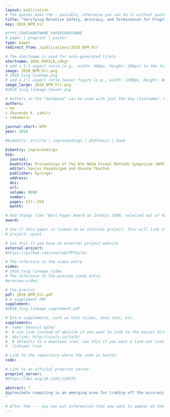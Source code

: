 ```yaml
---
layout: publication
# The quotes make the : possible, otherwise you can do it without quotes
title: "Verifying Relative Safety, Accuracy, and Termination for Program Approximations"
key: 2016_NFM_hlr

#YYYY_CONFSHORTNAME_PAPERSHORTNAME
# paper | preprint | poster
type: paper
redirect_from: /publications/2016_NFM_hlr

# The shortname is used for auto-generated titels
shortname: 2016_OOPSLA_sdbgr
# add a 2:1 aspect ratio (e.g., width: 400px, height: 200px) to the folder /assets/images/papers/
image: 2016_NFM_hlr.png
# 2018_tvcg_lineage.png
# add a 2:1 aspect ratio teaser figure (e.g., width: 1200px, height: 600px) to the folder /assets/images/papers/
image_large: 2016_NFM_hlr.png
#2018_tvcg_lineage_teaser.png

# Authors in the "database" can be used with just the key (lastname). Others can be written properly.
authors:
- he
- Shuvendu K. Lahiri
- rakamaric

journal-short: NFM
year: 2016

#bibentry: article | inproceedings | phdthesis | book

bibentry: inproceedings
bib:
  journal:
  booktitle: Proceedings of the 8th NASA Formal Methods Symposium (NFM)
  editor: Sanjai Rayadurgam and Oksana Tkachuk
  publisher: Springer
  address: 
  doi:
  url: 
  volume: 9690
  number: 
  pages: 237--254
  month: 

# Add things like "Best Paper Award at InfoVis 2099, selected out of 4000 submissions"
award:

# Use if this paper is linked to an internal project. This will link to the project site
# project: upset

# Use this if you have an external project website
external-project:
#https://github.com/soarlab/FPTaylor

# The reference to the video entry
video:
# 2018_tvcg_lineage_video
# The reference to the preview viedo entry
#preview-video:

# the prerint
pdf: 2016_NFM_hlr.pdf
# A supplement PDF
supplement: 
#2018_tvcg_lineage_supplement.pdf

# Extra supplements, such as talk slides, data sets, etc.
supplements:
#- name: General UpSet
#  # use link instead of abslink if you want to link to the master directory
#  abslink: http://vials.io/talk/
#  # defaults to a download icon, use this if you want a link-out icon
#  linksym: true

# Link to the repository where the code is hostet
code: 

# Link to an official preprint server
preprint_server: 
#https://doi.org/10.1101/128579

abstract: "
Approximate computing is an emerging area for trading off the accuracy of an application for improved performance, lower energy costs, and tolerance to unreliable hardware. However, developers must ensure that the leveraged approximations do not introduce significant, intolerable divergence from the reference implementation, as specified by several established robustness criteria. In this work, we show the application of automated differential verification towards verifying relative safety, accuracy, and termination criteria for a class of program approximations. We use mutual summaries to express relative specifications for approximations, and SMT-based invariant inference to automate the verification of such specifications. We perform a detailed feasibility study showing promise of applying automated verification to the domain of approximate computing in a cost-effective manner.
"

# After the --- you can put information that you want to appear on the website using markdown formatting or HTML. A good example are acknowledgements, extra references, an erratum, etc.
---
```

